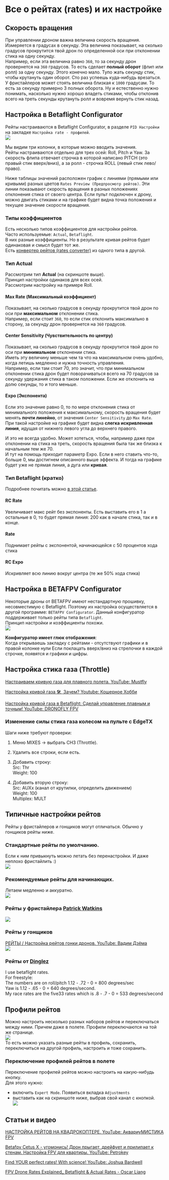 # Все о рейтах (rates) и их настройке

## Скорость вращения
При управлении дроном важна величина скорость вращения. Измеряется в градусах в секунду. Эта величина показывает, на сколько градусов прокрутится твой дрон по определенной оси при отклонении стика на одну секунду.  
Например, если эта величина равно `360`, то за секунду дрон провернется на `360` градусов. То есть сделает **полный оборот** (флип или ролл) за одну секунду.
Этого конечно мало. Тупо жать секунду стик, чтобы крутануть один оборот. Сто раз успеешь куда-нибудь врезаться.  
У фристайлеров может стоять величина близкая к `1000` градусам. То есть за секунду примерно 3 полных оборота. Ну и естественно нужно понимать, насколько нужно хорошо владеть стиками, чтобы отклонив всего на треть секунды крутануть ролл и вовремя вернуть стик назад.  

## Настройка в Betaflight Configurator
Рейты настраиваются в Betaflight Configurator, в разделе `PID Настройки` на закладке `Настройка rate - профилей`.  
![](Betaflight_Rates_Actual.png)  

Мы видим три колонки, в которые можно вводить значения.  
Рейты настраиваются отдельно для трех осей: Roll, Pitch и Yaw. За скорость флипа отвечает строчка в которой написано PITCH (это правый стик вверх/вниз), а за ролл - строчка ROLL (левый стик лево/право).  

Ниже таблицы значений расположен график с линиями (прямыми или кривыми) разных цветов `Rates Preview (Предпросмотр рейтов)`. Эти линии показывают скорость вращения в разных положениях отклонения стика от своего центра. Если пульт подключен к дрону, можно двигать стиками и на графике будет видна точка положения и текущее значение скорости вращения.

### Типы коэффициентов
Есть несколько типов коэффициентов для настройки рейтов.  
Часто используемые: `Actual`, `Betaflight`.  
В них разные коэффициенты. Но в результате кривая рейтов будет одинаковая и смысл будет тот же.  
Есть [конвертер рейтов (rates converter)](https://rates.metamarc.com/) из одного типа в другой.

### Тип **Actual**
Рассмотрим тип **Actual** (на скриншоте выше).  
Принцип настройки одинаков для всех осей.  
Рассмотрим настройку на примере Roll. 
 
#### Max Rate (Максимальный коэффициент)
Показывает, на сколько градусов в секунду прокрутится твой дрон по оси при **максимальном** отклонении стика.  
Например, если стоит `360`, то если стик отклонить максимально в сторону, за секунду дрон провернется на `360` градусов.

#### Center Sensitivity (Чувствительность по центру)
Показывает, на сколько градусов в секунду прокрутится твой дрон по оси при **минимальном** отклонении стика.  
Иметь эту величину меньше чем та что на максимальном очень удобно, когда летишь медленно и нужна точность управления.  
Например, если там стоит 70, это значит, что при минимальном отклонении стика дрон будет поворачиваться всего на 70 градусов за секунду удержания стика в таком положении. Если же отклонить на долю секунды, то и того меньше.

#### Expo (Экспонента)
Если это значение равно 0, то по мере отклонения стика от минимального положения к максимальному, скорость вращения будет менять **почти линейно**, от значения `Center Sensitivity` до `Max Rate`.  
При такой настройке на графике будет видна **слегка искривленная линия**, идущая от нижнего левого угла до верхнего правого.

И это не всегда удобно. Может хотеться, чтобы, например даже при отклонении на стика на треть, скорость вращения была так же близка к начальным тем же 70.  
И тут на помощь приходит параметр Expo. Если в него ставить что-то, больше 0, мы достигнем описанного выше эффекта. И тогда на графике будет уже не прямая линия, а дуга или **кривая**. 

### Тип **Betaflight** (кратко)
Подробнее почитать можно [в этой статье](https://oscarliang.com/rates/#Delving-into-Betaflight-Rates).  

#### RC Rate
Увеличивает макс рейт без экспоненты. Есть выставить его в 1 а остальные в 0, то будет прямая линия: 200 как в начале стика, так и в конце.

#### Rate
Поднимает рейты с экспонентой, начинающейся с 50 процентов хода стика

#### RC Expo
Искривляет всю линию вокруг центра (те же 50% хода стика)

## Настройка в BETAFPV Configurator
Некоторые дроны от BETAFPV имеют нестандартную прошивку, несовместимую с Betaflight. Поэтому их настройка осуществляется в другой программе: `BETAFPV Configurator`. Данный конфигуратор поддерживает только рейты типа `Betaflight`.  
Принцип настройки и коэффициенты похожи.  
![](BETAFPV_Rates.png)  

**Конфигуратор имеет глюк отображения**:  
Когда открываешь закладку с рейтами - отсутствуют графики и в правой колонке нули
Если поклацать вверх/вниз на стрелочки в каждой строчке, появятся и графики и цифры.

## Настройка стика газа (Throttle)
[Настраиваем кривую газа для плавного полета. YouTube: Mustfly](https://www.youtube.com/watch?v=ujsEnSDha84)  

[Настройка кривой газа 🛠, Зачем? Youtube: Кошерное Хобби](https://www.youtube.com/watch?v=1UbJwlqjkX8)

[Настройка кривой газа в Betaflight: Сделай управление плавным и точным! YouTube: DRONOFLY FPV](https://www.youtube.com/watch?v=Kv20TeLkt50)

### Изменение силы стика газа колесом на пульте с EdgeTX
Шаги ниже требуют проверки:

1. Меню MIXES → выбрать CH3 (Throttle).  

2. Удалить все строки, если есть.  

3. Добавить строку:  
Src: Thr  
Weight: 100  

4. Добавить вторую строку:  
Src: AUXx (канал от крутилки, определить движением)  
Weight: 100  
Multiplex: MULT  


## Типичные настройки рейтов
Рейты у фристайлеров и гонщиков могут отличаться. Обычно у гонщиков рейты ниже.

### Стандартные рейты по умолчанию.  
Если к ним привыкнуть можно летать без перенастройки. И даже неплохо фристайлить :)  
![](Betaflight_Rates_Actual_Default.jpg)

### Рекомендуемые рейты для начинающих. 
Летаем медленно и аккуратно.  
![](Betaflight_Rates_Actual_350.png)

### Рейты у фристайлера [Patrick Watkins](https://www.youtube.com/@fpvwithpatrick)
![](Betaflight_Rates_Betaflight_Patrick.png)

### Рейты у гонщиков 
[РЕЙТЫ / Настройка рейтов гонки дронов. YouTube: Вадим Дзёма](https://www.youtube.com/watch?v=YQs-abyeTz8)  
![](Betaflight_Rates_Betaflight_Racing.png)

### Рейты от [Dinglez](https://www.youtube.com/@Dinglez44)
I use betaflight rates.  
For freestyle:  
The numbers are on roll/pitch 1.12 - .72 - 0 = 800 degrees/sec  
Yaw is 1.12 - .65 - 0 = 640 degrees/second.  
My race rates are the five33 rates which is .8 - .7 - 0 = 533 degrees/second

## Профили рейтов
Можно настроить несколько разных наборов рейтов и переключаться между ними. Причем даже в полете.
Профили переключаются на той же странице.  
![](Switch_Rate_Profiles.png)  
То есть можно указать разные рейты в профиль, сохранить, переключиться на другой профиль, настроить и тоже сохранить.

### Переключение профилей рейтов в полете
Переключение профилей рейтов можно настроить на какую-нибудь кнопку.  
Для этого нужно:  
- включить `Expert Mode`. Появиться вкладка `Adjustments`  
- выставить как на скриншоте ниже, выбрав свой канал с кнопкой.  
![](Switch_Rate_Profile_Adjustments.jpg)

## Статьи и видео
[НАСТРОЙКА РЕЙТОВ НА КВАДРОКОПТЕРЕ. YouTube: АквариуМИСТИКА FPV](https://www.youtube.com/watch?v=0IswQO2v-WY)

[Betafpv Cetus X - угомонись! Дрон прыгает, дрейфует и прилипает к стенам. Настройка FPV для квартиры. YouTube: Petrokey](https://www.youtube.com/watch?v=kPr2hmY9g5g)

[Find YOUR perfect rates! With science! YouTube: Joshua Bardwell](https://www.youtube.com/watch?v=Ql62iRkLX3s)

[FPV Drone Rates Explained_ Betaflight & Actual Rates - Oscar Liang](https://oscarliang.com/rates/)

